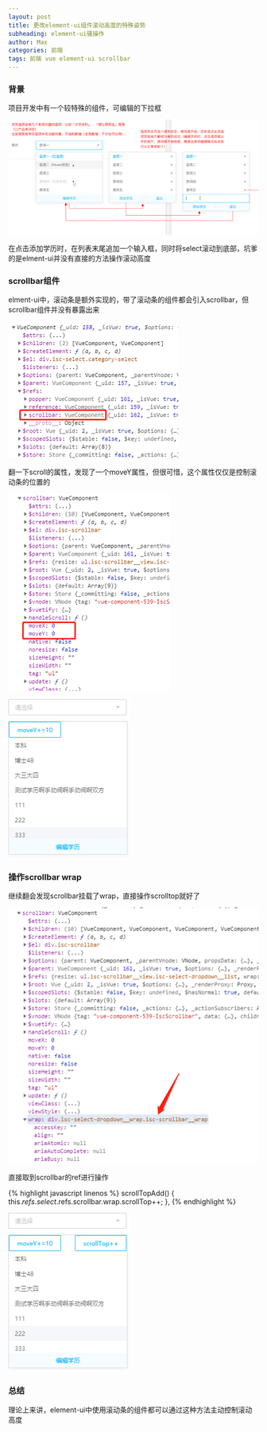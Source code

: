 ```yaml
---
layout: post
title: 更改element-ui组件滚动高度的特殊姿势
subheading: element-ui骚操作
author: Max
categories: 前端
tags: 前端 vue element-ui scrollbar
---
```


### 背景

项目开发中有一个较特殊的组件，可编辑的下拉框

![](/assets/images/posts/editable-select.png "可编辑下拉框")

在点击添加学历时，在列表末尾追加一个输入框，同时将select滚动到底部，坑爹的是elment-ui并没有直接的方法操作滚动高度

### scrollbar组件

elment-ui中，滚动条是额外实现的，带了滚动条的组件都会引入scrollbar，但scrollbar组件并没有暴露出来

![](/assets/images/posts/element-ui-ref-scrollbar.png "scrollbar ref")

翻一下scroll的属性，发现了一个moveY属性，但很可惜，这个属性仅仅是控制滚动条的位置的

![](/assets/images/posts/element-ui-ref-scrollbar-moveY.png "scrollbar moveY")

![](/assets/images/posts/element-ui-ref-scrollbar-moveY-test.gif "控制scrollbar moveY")

### 操作scrollbar wrap

继续翻会发现scrollbar挂载了wrap，直接操作scrolltop就好了

![](/assets/images/posts/element-ui-ref-scrollbar-wrap.png "scrollbar wrap")

直接取到scrollbar的ref进行操作

{% highlight javascript linenos %}
scrollTopAdd() {
    this.$refs.select.$refs.scrollbar.wrap.scrollTop++;
},
{% endhighlight %}

![](/assets/images/posts/element-ui-ref-scrollbar-wrap-test.gif "控制scrollbar.wrap.scrollTop")

### 总结

理论上来讲，element-ui中使用滚动条的组件都可以通过这种方法主动控制滚动高度
